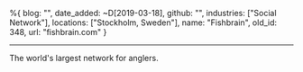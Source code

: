 %{
  blog: "",
  date_added: ~D[2019-03-18],
  github: "",
  industries: ["Social Network"],
  locations: ["Stockholm, Sweden"],
  name: "Fishbrain",
  old_id: 348,
  url: "fishbrain.com"
}

---

The world's largest network for anglers.
